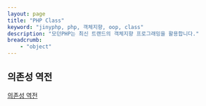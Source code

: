 ```yaml
---
layout: page
title: "PHP Class"
keyword: "jinyphp, php, 객체지향, oop, class"
description: "모던PHP는 최신 트랜드의 객체지향 프로그래밍을 활용합니다."
breadcrumb:
    - "object"
---
```

## 의존성 역전

[의존성 역전](inversion)